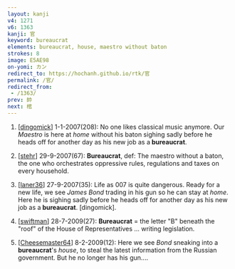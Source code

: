 ```yaml
---
layout: kanji
v4: 1271
v6: 1363
kanji: 官
keyword: bureaucrat
elements: bureaucrat, house, maestro without baton
strokes: 8
image: E5AE98
on-yomi: カン
redirect_to: https://hochanh.github.io/rtk/官
permalink: /官/
redirect_from:
 - /1363/
prev: 帥
next: 棺
---
```


1) [<a href="http://kanji.koohii.com/profile/dingomick">dingomick</a>] 1-1-2007(208): No one likes classical music anymore. Our <em>Maestro</em> is here at <em>home</em> without his baton sighing sadly before he heads off for another day as his new job as a<strong> bureaucrat</strong>.

2) [<a href="http://kanji.koohii.com/profile/stehr">stehr</a>] 29-9-2007(67): <strong>Bureaucrat</strong>, def: The maestro without a baton, the one who orchestrates oppressive rules, regulations and taxes on every household.

3) [<a href="http://kanji.koohii.com/profile/laner36">laner36</a>] 27-9-2007(35): Life as 007 is quite dangerous. Ready for a new life, we see <em>James Bond</em> trading in his gun so he can stay at <em>home</em>. Here he is sighing sadly before he heads off for another day as his new job as a<strong> bureaucrat</strong>. [dingomick].

4) [<a href="http://kanji.koohii.com/profile/swiftman">swiftman</a>] 28-7-2009(27): <strong>Bureaucrat</strong> = the letter &quot;B&quot; beneath the &quot;roof&quot; of the House of Representatives ... writing legislation.

5) [<a href="http://kanji.koohii.com/profile/Cheesemaster64">Cheesemaster64</a>] 8-2-2009(12): Here we see <em>Bond</em> sneaking into a<strong> bureaucrat</strong>&#039;s <em>house</em>, to steal the latest information from the Russian government. But he no longer has his gun....

